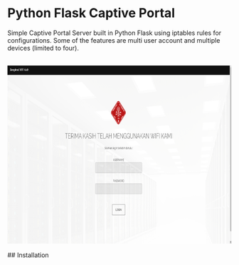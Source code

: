 # Python Flask Captive Portal
Simple Captive Portal Server built in Python Flask using iptables rules for configurations. Some of the features are multi user account and multiple devices (limited to four). </br> </br>
<p align="center">
<img src="screenshot.png" width="700" height="400">
</p>
## Installation

